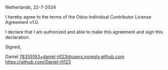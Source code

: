 Netherlands, 22-7-2024

I hereby agree to the terms of the Odoo Individual Contributor License
Agreement v1.0.

I declare that I am authorized and able to make this agreement and sign this
declaration.

Signed,

Daniel 78355193+daniel-h123@users.noreply.github.com https://github.com/Daniel-H123